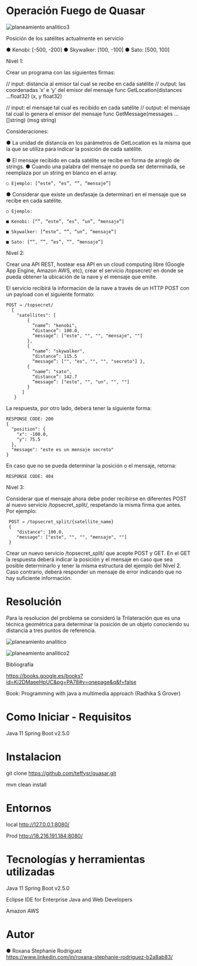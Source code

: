 # Operación Fuego de Quasar

![planeamiento analitico3](https://user-images.githubusercontent.com/18340584/121027072-0eea2f00-c77d-11eb-9b62-5b333266feee.png)


Posición de los satélites actualmente en servicio 

● Kenobi: [-500, -200] 
● Skywalker: [100, -100] 
● Sato: [500, 100] 

Nivel 1:

Crear un programa con las siguientes firmas: 

// input: distancia al emisor tal cual se recibe en cada satélite // output: las coordenadas ‘x’ e ‘y’ del 
emisor del mensaje func GetLocation(distances ...float32) (x, y float32) 

// input: el mensaje tal cual es recibido en cada satélite // output: el mensaje tal cual lo genera 
el emisor del mensaje func GetMessage(messages ...[]string) (msg string) 

Consideraciones: 

● La unidad de distancia en los parámetros de GetLocation es la misma que la que se utiliza 
para indicar la posición de cada satélite. 

● El mensaje recibido en cada satélite se recibe en forma de arreglo de strings. ● Cuando una 
palabra del mensaje no pueda ser determinada, se reemplaza por un string en blanco en el 
array. 
    
    ○ Ejemplo: [“este”, “es”, “”, “mensaje”] 

● Considerar que existe un desfasaje (a determinar) en el mensaje que se recibe en cada 
satélite. 
    
    ○ Ejemplo: 
    
    ■ Kenobi: [“”, “este”, “es”, “un”, “mensaje”] 
    
    ■ Skywalker: [“este”, “”, “un”, “mensaje”] 

    ■ Sato: [“”, ””, ”es”, ””, ”mensaje”] 

Nivel 2:

Crear una API REST, hostear esa API en un cloud computing libre (Google App Engine, Amazon 
AWS, etc), crear el servicio /topsecret/ en donde se pueda obtener la ubicación de la nave y el mensaje 
que emite.

El servicio recibirá la información de la nave a través de un HTTP POST con un payload con el 
siguiente formato: 

    POST → /topsecret/ 
      { 
        "satellites": [ 
            { 
              “name”: "kenobi", 
              “distance”: 100.0, 
              “message”: ["este", "", "", "mensaje", ""] 
            }, 
            { 
              “name”: "skywalker", 
              “distance”: 115.5 
              “message”: ["", "es", "", "", "secreto"] }, 
            { 
              “name”: "sato", 
              “distance”: 142.7 
              “message”: ["este", "", "un", "", ""] 
            } 
          ] 
       } 

La respuesta, por otro lado, deberá tener la siguiente forma: 

    RESPONSE CODE: 200 
    { 
      "position": { 
        "x": -100.0, 
        "y": 75.5 
      }, 
      "message": "este es un mensaje secreto" 
    } 
    
En caso que no se pueda determinar la posición o el mensaje, retorna: 

    RESPONSE CODE: 404

Nivel 3:

Considerar que el mensaje ahora debe poder recibirse en diferentes POST al nuevo servicio 
/topsecret_split/, respetando la misma firma que antes. Por ejemplo: 
     
     POST → /topsecret_split/{satellite_name} 
     { 
        "distance": 100.0, 
        "message": ["este", "", "", "mensaje", ""] 
     }
     
Crear un nuevo servicio /topsecret_split/ que acepte POST y GET. En el GET la respuesta deberá 
indicar la posición y el mensaje en caso que sea posible determinarlo y tener la misma estructura del 
ejemplo del Nivel 2. Caso contrario, deberá responder un mensaje de error indicando que no hay 
suficiente información.

# Resolución

Para la resolucion del problema se consideró la Trilateración que es una técnica geométrica para 
determinar la posición de un objeto conociendo su distancia a tres puntos de referencia.

![planeamiento analitico](https://user-images.githubusercontent.com/18340584/121024824-f7aa4200-c77a-11eb-8c57-cc27f244749d.png)

![planeamiento analitico2](https://user-images.githubusercontent.com/18340584/121026519-97b49b00-c77c-11eb-8870-b0a2b9d8b03f.png)


Bibliografía

https://books.google.es/books?id=Ki2DMaeeHpUC&pg=PA78#v=onepage&q&f=false

Book: Programming with java a multimedia approach (Radhika S Grover)

# Como Iniciar - Requisitos

Java 11 Spring Boot v2.5.0

# Instalacion

git clone https://github.com/teffysr/quasar.git

mvn clean install

# Entornos
local	http://127.0.0.1:8080/

Prod	http://18.216.191.184:8080/

# Tecnologías y herramientas utilizadas

Java 11 Spring Boot v2.5.0

Eclipse IDE for Enterprise Java and Web Developers

Amazon AWS

# Autor

● Roxana Stephanie Rodriguez  
https://www.linkedin.com/in/roxana-stephanie-rodriguez-b2a8ab83/
